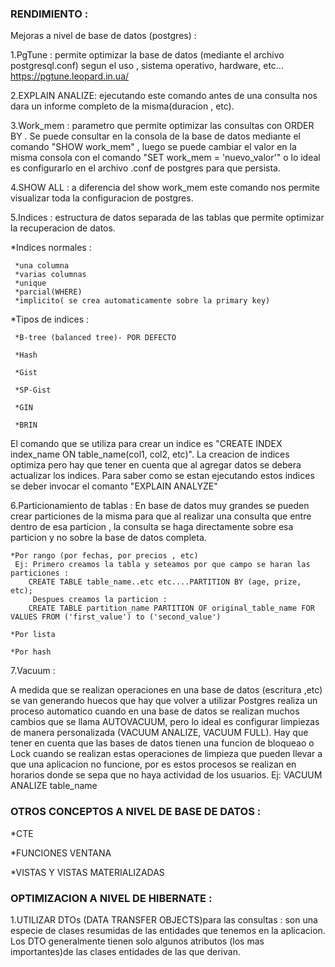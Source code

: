 ### RENDIMIENTO :

Mejoras a nivel de base de datos (postgres) :


1.PgTune : permite optimizar la base de datos (mediante el archivo postgresql.conf) segun el uso , sistema operativo, hardware, etc...
    https://pgtune.leopard.in.ua/


2.EXPLAIN ANALIZE: ejecutando este comando antes de una consulta nos dara un informe completo de la misma(duracion , etc).


3.Work_mem : parametro que permite optimizar las consultas con ORDER BY . Se puede consultar en la consola de la base de datos
mediante el comando "SHOW work_mem" , luego se puede cambiar el valor en la misma consola con el comando "SET work_mem = 'nuevo_valor'"
o lo ideal es configurarlo en el archivo .conf de postgres para que persista. 


4.SHOW ALL : a diferencia del show work_mem este comando nos permite visualizar toda la configuracion de postgres.


5.Indices : estructura de datos separada de las tablas que permite optimizar la recuperacion de datos. 
 
   *Indices normales :

     *una columna
     *varias columnas
     *unique
     *parcial(WHERE)
     *implicito( se crea automaticamente sobre la primary key)
   

   *Tipos de indices :

     *B-tree (balanced tree)- POR DEFECTO

     *Hash

     *Gist

     *SP-Gist

     *GIN

     *BRIN
   
El comando que se utiliza para crear un indice es "CREATE INDEX index_name ON table_name(col1, col2, etc)".
La creacion de indices optimiza pero hay que tener en cuenta que al agregar datos se debera actualizar los indices.
Para saber como se estan ejecutando estos indices se deber invocar el comanto "EXPLAIN ANALYZE"


6.Particionamiento de tablas : En base de datos muy grandes se pueden crear particiones de la misma para que al realizar una 
consulta que entre dentro de esa particion , la consulta se haga directamente sobre esa particion y no sobre la base de datos 
completa.

    *Por rango (por fechas, por precios , etc) 
     Ej: Primero creamos la tabla y seteamos por que campo se haran las particiones :
        CREATE TABLE table_name..etc etc....PARTITION BY (age, prize, etc);
         Despues creamos la particion : 
        CREATE TABLE partition_name PARTITION OF original_table_name FOR VALUES FROM ('first_value') to ('second_value')

    *Por lista

    *Por hash


7.Vacuum :

A medida que se realizan operaciones en una base de datos (escritura ,etc) se van generando huecos que hay que volver a utilizar
Postgres realiza un proceso automatico cuando en una base de datos se realizan muchos cambios que se llama AUTOVACUUM, pero lo ideal es
configurar limpiezas de manera personalizada (VACUUM ANALIZE, VACUUM FULL). Hay que tener en cuenta que las bases de datos
tienen una funcion de bloqueao o Lock cuando se realizan estas operaciones de limpieza que pueden llevar a que una aplicacion no funcione, por es
estos procesos se realizan en horarios donde se sepa que no haya actividad de los usuarios.
Ej: VACUUM ANALIZE table_name


### OTROS CONCEPTOS  A NIVEL DE BASE DE DATOS :

*CTE

*FUNCIONES VENTANA

*VISTAS Y VISTAS MATERIALIZADAS

 


### OPTIMIZACION A NIVEL DE HIBERNATE : 

1.UTILIZAR DTOs (DATA TRANSFER OBJECTS)para las consultas : son una especie de clases resumidas de las entidades que tenemos en la 
aplicacion. Los DTO generalmente tienen solo algunos atributos (los  mas importantes)de las clases entidades de las que derivan.




